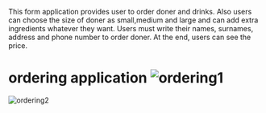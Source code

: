 This form application provides user to order doner and drinks. Also users can choose the size of doner as small,medium and large and can add extra ingredients whatever they want.
Users must write their names, surnames, address and phone number to order doner. At the end, users can see the price.
# ordering application ![ordering1](https://user-images.githubusercontent.com/90522558/133929163-2b2947d5-9256-4334-a356-b54b5730fbd7.jpg)
![ordering2](https://user-images.githubusercontent.com/90522558/133929168-27f18127-14bf-42f0-b7fd-64e79ad066c2.jpg)
